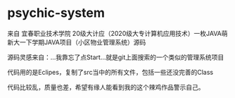 # psychic-system

来自 宜春职业技术学院
20级大计应（2020级大专计算机应用技术）一枚JAVA萌新大一下学期JAVA项目（小区物业管理系统）源码
 
 源码灵感来自：...我靠忘了点Start...就是git上面搜索的一个类似的管理系统项目
 
 代码用的是Eclipes，复制了src当中的所有文件，包括一些还没完善的Class

代码比较乱，质量也差，希望有缘人能看到我的这个辣鸡作品警示自己。
